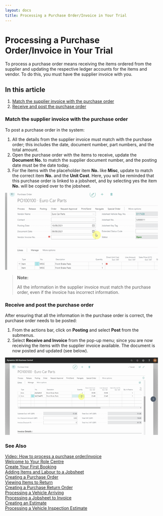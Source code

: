 ```yaml
---
layout: docs
title: Processing a Purchase Order/Invoice in Your Trial
---
```


# Processing a Purchase Order/Invoice in Your Trial 

To process a purchase order means receiving the items ordered from the supplier and updating the respective ledger accounts for the items and vendor. To do this, you must have the supplier invoice with you. 

## In this article

1. [Match the supplier invoice with the purchase order](#match-the-supplier-invoice-with-the-purchase-order)
2. [Receive and post the purchase order](#receive-and-post-the-purchase-order)

### Match the supplier invoice with the purchase order
To post a purchase order in the system:
1. All the details from the supplier invoice must match with the purchase order; this includes the date, document number, part numbers, and the total amount.
2. Open the purchase order with the items to receive, update the **Document No.** to match the supplier document number, and the posting date must be the date today. 
3. For the items with the placeholder item **No.** like **Misc**, update to match the correct item **No.** and the **Unit Cost**. Here, you will be reminded that this purchase order is linked to a jobsheet, and by selecting yes the item **No.** will be copied over to the jobsheet.

![](media/garagehive-trial-processing-a-purchase-order1.gif)

> **Note:** 
>
> All the information in the supplier invoice must match the purchase order, even if the invoice has incorrect information.

### Receive and post the purchase order
After ensuring that all the information in the purchase order is correct, the purchase order needs to be posted:
1. From the actions bar, click on **Posting** and select **Post** from the submenus.
2. Select **Receive and Invoice** from the pop-up menu; since you are now receiving the items with the supplier invoice available. The document is now posted and updated (see below).

![](media/garagehive-trial-processing-a-purchase-order2.gif) 


### **See Also**

[Video: How to process a purchase order/invoice](https://www.youtube.com/watch?v=eKXEvrj1QQQ&:target="_blank") \
[Welcome to Your Role Centre](garagehive-trial-welcome-to-the-role-centre.html) \
[Create Your First Booking](garagehive-trial-creating-your-first-booking.html) \
[Adding Items and Labour to a Jobsheet](garagehive-trial-adding-items-and-labour-to-a-jobsheet.html) \
[Creating a Purchase Order](garagehive-trial-creating-a-purchase-order.html) \
[Viewing Items to Return](garagehive-trial-viewing-items-to-return.html) \
[Creating a Purchase Return Order](garagehive-trial-creating-a-purchase-return-order.html) \
[Processing a Vehicle Arriving](garagehive-trial-processing-a-vehicle-arriving.html) \
[Processing a Jobsheet to Invoice](garagehive-trial-processing-a-jobsheet-to-invoice.html) \
[Creating an Estimate](garagehive-trial-creating-an-estimate.html) \
[Processing a Vehicle Inspection Estimate](garagehive-trial-processing-a-vehicle-inspection-estimate.html)